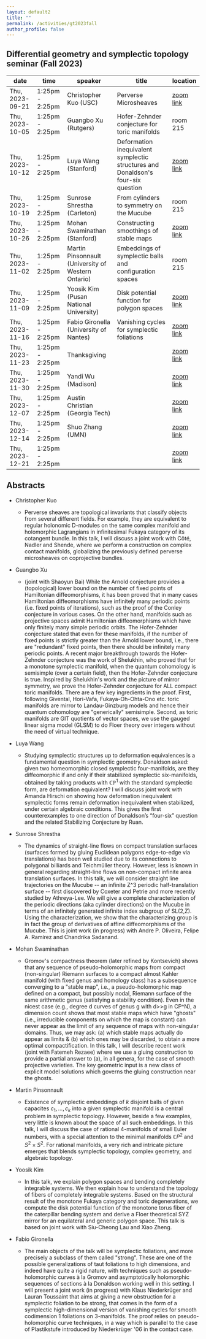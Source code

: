 ```yaml
---
layout: default2
title: ""
permalink: /activities/gt2023fall
author_profile: false
---
```


## Differential geometry and symplectic topology seminar (Fall 2023)

| date | time | speaker | title | location
| -- | -- | ---- | -------- | ----- 
 | Thu, 2023-09-21 | 1:25pm - 2:25pm | Christopher Kuo (USC) | Perverse Microsheaves | [zoom link](https://umn.zoom.us/j/92113794726?pwd=QWkyTHU2c1gxSDE4VWp0aWlFSWlOUT09) | 
 | Thu, 2023-10-05 | 1:25pm - 2:25pm | Guangbo Xu (Rutgers) | Hofer-Zehnder conjecture for toric manifolds| room 215 | 
 | Thu, 2023-10-12 | 1:25pm - 2:25pm | Luya Wang (Stanford) | Deformation inequivalent symplectic structures and Donaldson's four-six question| [zoom link](https://umn.zoom.us/j/92113794726?pwd=QWkyTHU2c1gxSDE4VWp0aWlFSWlOUT09) | 
 | Thu, 2023-10-19 | 1:25pm - 2:25pm | Sunrose Shrestha (Carleton) |From cylinders to symmetry on the Mucube  | room 215 | 
 | Thu, 2023-10-26 | 1:25pm - 2:25pm | Mohan Swaminathan (Stanford)  | Constructing smoothings of stable maps | [zoom link](https://umn.zoom.us/j/92113794726?pwd=QWkyTHU2c1gxSDE4VWp0aWlFSWlOUT09) | 
 | Thu, 2023-11-02 | 1:25pm - 2:25pm | Martin Pinsonnault (University of Western Ontario) | Embeddings of symplectic balls and configuration spaces | room 215 | 
 | Thu, 2023-11-09 | 1:25pm - 2:25pm | Yoosik Kim (Pusan National University) | Disk potential function for polygon spaces | [zoom link](https://umn.zoom.us/j/92113794726?pwd=QWkyTHU2c1gxSDE4VWp0aWlFSWlOUT09) | 
 | Thu, 2023-11-16 | 1:25pm - 2:25pm | Fabio Gironella (University of Nantes) | Vanishing cycles for symplectic foliations | [zoom link](https://umn.zoom.us/j/92113794726?pwd=QWkyTHU2c1gxSDE4VWp0aWlFSWlOUT09) | 
 | Thu, 2023-11-23 | 1:25pm - 2:25pm | Thanksgiving |  | [zoom link](https://umn.zoom.us/j/92113794726?pwd=QWkyTHU2c1gxSDE4VWp0aWlFSWlOUT09) | 
 | Thu, 2023-11-30 | 1:25pm - 2:25pm | Yandi Wu (Madison) |  | [zoom link](https://umn.zoom.us/j/92113794726?pwd=QWkyTHU2c1gxSDE4VWp0aWlFSWlOUT09) | 
 | Thu, 2023-12-07 | 1:25pm - 2:25pm | Austin Christian (Georgia Tech) |  | [zoom link](https://umn.zoom.us/j/92113794726?pwd=QWkyTHU2c1gxSDE4VWp0aWlFSWlOUT09) | 
 | Thu, 2023-12-14 | 1:25pm - 2:25pm | Shuo Zhang (UMN) |  | [zoom link](https://umn.zoom.us/j/92113794726?pwd=QWkyTHU2c1gxSDE4VWp0aWlFSWlOUT09) | 
 | Thu, 2023-12-21 | 1:25pm - 2:25pm |  |  | [zoom link](https://umn.zoom.us/j/92113794726?pwd=QWkyTHU2c1gxSDE4VWp0aWlFSWlOUT09) | 


## Abstracts

- Christopher Kuo

  - Perverse sheaves are topological invariants that classify objects from several different fields. For example, they are equivalent to regular holonomic D-modules on the same complex manifold and holomorphic Lagrangians in infinitesimal Fukaya category of its cotangent bundle. In this talk, I will discuss a joint work with Côté, Nadler and Shende, where we perform a construction on complex contact manifolds, globalizing the previously defined perverse microsheaves on coprojective bundles. 

- Guangbo Xu

  - (joint with Shaoyun Bai) While the Arnold conjecture provides a (topological) lower bound on the number of fixed points of Hamiltonian diffeomorphisms, it has been proved that in many cases Hamiltonian diffeomorphisms have infinitely many periodic points (i.e. fixed points of iterations), such as the proof of the Conley conjecture in various cases. On the other hand, manifolds such as projective spaces admit Hamiltonian diffeomorphisms which have only finitely many simple periodic orbits. The Hofer-Zehnder conjecture stated that even for these manifolds, if the number of fixed points is strictly greater than the Arnold lower bound, i.e., there are "redundant" fixed points, then there should be infinitely many periodic points. A recent major breakthrough towards the Hofer-Zehnder conjecture was the work of Shelukhin, who proved that for a monotone symplectic manifold, when the quantum cohomology is semisimple (over a certain field), then the Hofer-Zehnder conjecture is true. Inspired by Shelukhin's work and the picture of mirror symmetry, we prove the Hofer-Zehnder conjecture for ALL compact toric manifolds. There are a few key ingredients in the proof. First, following Givental, Hori-Vafa, Fukaya-Oh-Ohta-Ono etc. toric manifolds are mirror to Landau-Ginzburg models and hence their quantum cohomology are "generically" semisimple. Second, as toric manifolds are GIT quotients of vector spaces, we use the gauged linear sigma model (GLSM) to do Floer theory over integers without the need of virtual technique.

- Luya Wang

  - Studying symplectic structures up to deformation equivalences is a fundamental question in symplectic geometry. Donaldson asked: given two homeomorphic closed symplectic four-manifolds, are they diffeomorphic if and only if their stabilized symplectic six-manifolds, obtained by taking products with $\mathbb{CP}^1$ with the standard symplectic form, are deformation equivalent? I will discuss joint work with Amanda Hirschi on showing how deformation inequivalent symplectic forms remain deformation inequivalent when stabilized, under certain algebraic conditions. This gives the first counterexamples to one direction of Donaldson’s “four-six” question and the related Stabilizing Conjecture by Ruan.

- Sunrose Shrestha
  - The dynamics of straight-line flows on compact translation surfaces (surfaces formed by gluing Euclidean polygons edge-to-edge via translations) has been well studied due to its connections to polygonal billiards and Teichmüller theory. However, less is known in general regarding straight-line flows on non-compact infinite area translation surfaces. In this talk, we will consider straight line trajectories on the Mucube -- an infinite Z^3 periodic half-translation surface -- first discovered by Coxeter and Petrie and more recently studied by Athreya-Lee. We will give a complete characterization of the periodic directions (aka cylinder directions) on the Mucube in terms of an infinitely generated infinite index subgroup of SL(2,Z). Using the characterization, we show that the characterizing group is in fact the group of derivatives of affine diffeomorphisms of the Mucube. This is joint work (in progress) with Andre P. Oliveira, Felipe A. Ramírez and Chandrika Sadanand.

- Mohan Swaminathan
  - Gromov's compactness theorem (later refined by Kontsevich) shows that any sequence of pseudo-holomorphic maps from compact (non-singular) Riemann surfaces to a compact almost Kahler manifold (with fixed genus and homology class) has a subsequence converging to a "stable map", i.e., a pseudo-holomorphic map defined on a compact, but possibly nodal, Riemann surface of the same arithmetic genus (satisfying a stability condition). Even in the nicest case (e.g., degree d curves of genus g with d>>g in CP^N), a dimension count shows that most stable maps which have "ghosts" (i.e., irreducible components on which the map is constant) can never appear as the limit of any sequence of maps with non-singular domains. Thus, we may ask: (a) which stable maps actually do appear as limits & (b) which ones may be discarded, to obtain a more optimal compactification. In this talk, I will describe recent work (joint with Fatemeh Rezaee) where we use a gluing construction to provide a partial answer to (a), in all genera, for the case of smooth projective varieties. The key geometric input is a new class of explicit model solutions which governs the gluing construction near the ghosts.

- Martin Pinsonnault
  - Existence of symplectic embeddings of $k$ disjoint balls of given capacites $c_1,\ldots, c_k$ into a given symplectic manifold is a central problem in symplectic topology. However, beside a few examples, very little is known about the space of all such embeddings. In this talk, I will discuss the case of rational $4$-manifolds of small Euler numbers, with a special attention to the minimal manifolds $\mathbb{C}P^2$ and $S^2\times S^2$. For rational manifolds, a very rich and intricate picture emerges that blends symplectic topology, complex geometry, and algebraic topology.
 
- Yoosik Kim
  - In this talk, we explain polygon spaces and bending completely integrable systems. We then explain how to understand the topology of fibers of completely integrable systems. Based on the structural result of the monotone Fukaya category and toric degenerations, we compute the disk potential function of the monotone torus fiber of the caterpillar bending system and derive a Floer theoretical SYZ mirror for an equilateral and generic polygon space. This talk is based on joint work with Siu-Cheong Lau and Xiao Zheng. 

- Fabio Gironella
  - The main objects of the talk will be symplectic foliations, and more precisely a subclass of them called "strong". These are one of the possible generalizations of taut foliations to high dimensions, and indeed have quite a rigid nature, with techniques such as pseudo-holomorphic curves à la Gromov and asymptotically holomorphic sequences of sections à la Donaldson working well in this setting. I will present a joint work (in progress) with Klaus Niederkrüger and Lauran Toussaint that aims at giving a new obstruction for a symplectic foliation to be strong, that comes in the form of a symplectic high-dimensional version of vanishing cycles for smooth codimension 1 foliations on 3-manifolds. The proof relies on pseudo-holomorphic curve techniques, in a way which is parallel to the case of Plastikstufe introduced by Niederkrüger '06 in the contact case.
